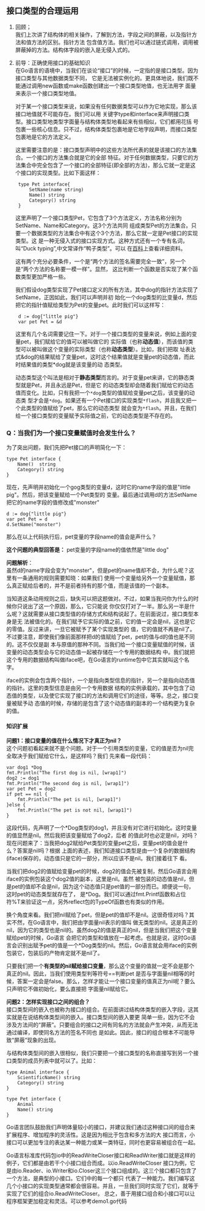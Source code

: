 ## 接口类型的合理运用
1. 回顾；
   <br/>我们上次讲了结构体的相关操作，了解到方法，字段之间的屏蔽，以及指针方法和值方法的区别。指针方法
   包含值方法。我们也可以通过链式调用，调用被屏蔽掉的方法。结构体字段的嵌入是无侵入式的。
2. 前导：正确使用接口的基础知识
   <br/>在Go语言的语境中，当我们在谈论“接口”的时候，一定指的是接口类型。因为接口类型与其他数据类型不同，
   它是无法被实例化的。更具体地说，我们既不能通过调用new函数或make函数创建出一个接口类型地值，也无法用字
   面量来表示一个接口类型地值。

   对于某一个接口类型来说，如果没有任何数据类型可以作为它地实现，那么该接口地值就不可能存在。我们可以用
   关键字type和interface来声明接口类型。接口类型地类型字面量与结构体类型地看起来有些相似，它们都用花括
   号包裹一些核心信息。只不过，结构体类型包裹地是它地字段声明，而接口类型包裹地是它的方法定义。

   这里需要注意的是：接口类型声明中的这些方法所代表的就是该接口的方法集合。一个接口的方法集合就是它的全部
   特征。对于任何数据类型，只要它的方法集合中完全包含了一个接口的全部特征(即全部的方法)，那么它就一定是这
   个接口的实现类型。比如下面这样：

        type Pet interface{
            SetName(name string)
            Name() string
            Category() string
        }
   这里声明了一个接口类型Pet，它包含了3个方法定义，方法名称分别为SetName、Name和Category。这3个方法共同
   组成类型Pet的方法集合。只要一个数据类型的方法集合中有这个3个方法，那么它就一定是Pet接口的实现类型。这
   是一种无侵入式的接口实现方式。这种方式还有一个专有名词，叫“Duck typing”,中文常译作“鸭子类型”。可以
   在[百科](https://baike.baidu.com/item/%E9%B8%AD%E5%AD%90%E7%B1%BB%E5%9E%8B)上查看详细资料。

   这有两个充分必要条件，一个是“两个方法的签名需要完全一致”，另一个是“两个方法的名称要一模一样”。显然，
   这比判断一个函数是否实现了某个函数类型更加严格一些。

   我们假设dog类型实现了Pet接口定义的所有方法，其中dog的指针方法实现了SetName，正因如此，我们可以声明并初
   始化一个dog类型的比变量d，然后把它的指针值赋给类型为Pet的变量pet。此时我们可以这样写：

        d := dog{"little pig"}
        var pet Pet = &d
   这里有几个名词需要记住一下。对于一个接口类型的变量来说，例如上面的变量pet，我们赋给它的值可以被叫做它的
   实际值（也称**动态值**），而该值的类型可以被叫做这个变量的实际类型（也称**动态类型**）。比如，我们把取
   址表达式&dog的结果赋给了变量pet，这时这个结果值就是变量pet的动态值，而此时结果值的类型*dog就是该变量的动
   态类型。

   动态类型这个叫法是相对于**静态类型**而言的。对于变量pet来讲，它的静态类型就是Pet，并且永远是Pet，但是它
   的动态类型却会随着我们赋给它的动态值而变化。比如，只有我把一个`*dog`类型的值赋给变量pet之后，该变量的动态类
   型才会是`*dog`。如果还有一个Pet接口的实现类型`*flash`，并且我又把一个此类型的值赋给了pet，那么它的动态类型
   就会变为`*flash`。并且，在我们给一个接口类型的变量赋予实际值之前，它的动态类型是不存在的。

### Q：当我们为一个接口变量赋值时会发生什么？
为了突出问题，我们先把Pet接口的声明简化一下：

    type Pet interface {
        Name()  string
        Category() string
    }
现在，先声明并初始化一个gog类型的变量d，这时它的name字段的值是"little pig"。然后，把该变量赋给一个Pet类型的
变量。最后通过调用d的方法SetName把它的name字段的值修改成"monster"

    d := dog{"little pig"}
    var pet Pet = d
    d.SetName("monster")
那么在以上代码执行后，pet变量的字段name的值会是声什么？

**这个问题的典型回答是：** pet变量的字段name的值依然是"little dog"

**问题解析**：
<br/>虽然d的name字段会变为"monster"，但是pet的name值却不会，为什么呢？这里有一条通用的规则需要知晓：如果我们
使用一个变量给另外一个变量赋值，那么真正赋给后者的，并不是前者持有的那个值，而是该值的一个副本。

当知道这条动用规则之后，缺失可以把这题做对。不过，如果当我问你为什么的时候你只说出了这一个原因，那么，它只能说
你仅仅打对了一半。那么另一半是什么呢？这就需要从接口类型值的存储方式和结构说起了。在前面说过，接口类型本身是无
法被值化的。在我们赋予它实际的值之前，它的值一定会是nil，这也是它的零值。反过来讲，一旦它被赋予了某个实现类型的
值，它的值就不再是nil了。不过要注意，即使我们像前面那样把d的值赋给了pet，pet的值与d的值也是不同的。这不仅仅是副
本与原值的那种不同。当我们给一个接口变量赋值的时候，该变量的动态类型会与它的动态值一起被存储在一个专用的数据结构
中。我们就把这个专用的数据结构叫做iface吧，在Go语言的runtime包中它其实就叫这个名字。

iface的实例会包含两个指针，一个是指向类型信息的指针，另一个是指向动态值的指针。这里的类型信息是由另一个专用数据
结构的实例承载的，其中包含了动态值的类型，以及使它实现了接口的方法和调用它们的途径，等等。总之，接口变量被赋予动
态值的时候，存储的是包含了这个动态值的副本的一个结构更为复杂的值。

#### 知识扩展
**问题1：接口变量的值在什么情况下才真正为nil？**
<br/>这个问题初看起来就不是个问题。对于一个引用类型的变量，它的值是否为nil完全取决于我们赋给它什么，是这样吗？我们
先来看一段代码：

    var dog1 *Dog
    fmt.Println("The first dog is nil, [wrap1]")
    dog2 := dog1
    fmt.Println("The second dog is nil, [wrap1]")
    var pet Pet = dog2
    if pet == nil {
        fmt.Println("The pet is nil, [wrap1]")
    }else {
        fmt.Println("The pet is not nil, [wrap1]")
    }
这段代码，先声明了一个*Dog类型的dog1，并且没有对它进行初始化。这时变量的值显然是nil。然后我把该变量赋给了dog2，后者
的值此时也必定是nil，对吗？现在问题来了：当我把dog2赋给Pet类型的变量pet之后，变量pet的值会是什么？答案是nil吗？根据
上面的表述，我们知道接口类型是由一个复杂的数据结构(iface)保存的，动态值只是它的一部分，所以应该不是nil。我们接着往下
看。

当我们把dog2的值赋给变量pet的时候，dog2的值会先被复制，然后Go语言会用iface的实例包装这个dog2值的副本，这里是nil。虽然
被包装的动态值是nil，但是pet的值却不会是nil，因为这个动态值只是pet值的一部分而已。顺便说一句，这时pet的动态类型就存在了，
是*Dog。我们可以通过fmt.Printf函数和占位符%T来验证这一点，另外reflect包的TypeOf函数也有类似的作用。

换个角度来看。我们把nil赋给了pet，但是pet的值却不是nil。这很奇怪对吗？其实不然，在Go语言中，我们把由字面量nil表示的值叫
做无类型的nil。这是真正的nil，因为它的类型也是nil的。虽然dog2的值是真正的nil，但是当我们把这个变量赋给pet的时候，Go语言
会把它的类型和值放在一起考虑。也就是说，这时Go语言会识别出赋予pet的值是一个*Dog类型的nil。然后，Go语言就会用iface的实例
包装它，包装后的产物肯定就不是nil了。

只要我们把一个**有类型的nil赋给接口变量**，那么这个变量的值就一定不会是那个真正的nil。因此，当我们使用类型判等符号==判断pet
是否与字面量nil相等的时候，答案一定会是false。那么，怎样才能让一个接口变量的值真正为nil呢？要么只声明它不做初始化，要么直接把
字面量nil赋给它。

**问题2：怎样实现接口之间的组合？**
<br/>接口类型间的嵌入也被称为接口的组合。在前面讲过结构体类型的嵌入字段，这其实就是在说结构体类型间的嵌入。接口类型间的嵌入要更
简单一些，因为它不会涉及方法间的“屏蔽”。只要组合的接口之间有同名的方法就会产生冲突，从而无法通过编译，即使同名方法的签名不同也
是如此。因此，接口的组合根本不可能导致“屏蔽”现象的出现。

与结构体类型间的嵌入很相似，我们只要把一个接口类型的名称直接写到另一个接口类型的成员列表中就可以了。比如：

    type Animal interface {
        ScientificName() string
        Category() string
    }

    type Pet interface {
        Animal
        Name() string
    }
Go语言团队鼓励我们声明体量较小的接口，并建议我们通过这种接口间的组合来扩展程序、增加程序的灵活性。这是因为相比于包含和多方法的大
接口而言，小接口可以更加专注的表达某一种能力或某一类特征，同时也更容易被组合在一起。

Go语言标准库代码包io中的ReadWriteCloser接口和ReadWriter接口就是这样的例子，它们都是由若干个小接口组合而成。以io.ReadWriteCloser
接口为例，它是由io.Reader、io.Writer和io.Closer这三个接口组成的。这三个接口都只包含了一个方法，是典型的小接口。它们中的每一个都只
代表了一种能力。我们编写这几个小接口的实现类型通常都会很容易。并且，一旦我们同时实现了它们，就等于实现了它们的组合io.ReadWriteCloser。
总之，善于用接口组合和小接口可以让程序框架更加稳定和灵活。可以参考demo1.go代码

